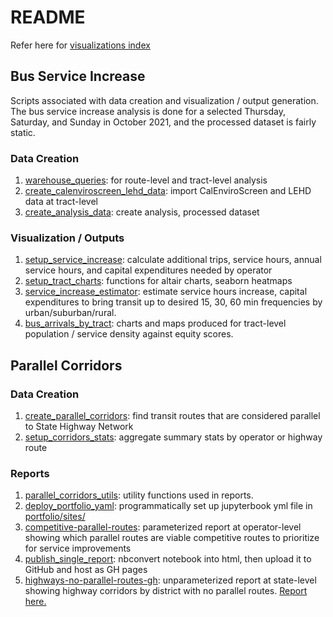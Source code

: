 # README

Refer here for [visualizations index](./visualizations_index.md)

## Bus Service Increase

Scripts associated with data creation and visualization / output generation. The bus service increase analysis is done for a selected Thursday, Saturday, and Sunday in October 2021, and the processed dataset is fairly static. 

### Data Creation
1. [warehouse_queries](./warehouse_queries.py): for route-level and tract-level analysis
1. [create_calenviroscreen_lehd_data](./create_calenviroscreen_lehd_data.py): import CalEnviroScreen and LEHD data at tract-level
1. [create_analysis_data](./create_analysis_data.py): create analysis, processed dataset


### Visualization / Outputs
1. [setup_service_increase](./setup_service_increase_data.py): calculate additional trips, service hours, annual service hours, and capital expenditures needed by operator
1. [setup_tract_charts](./setup_tract_charts.py): functions for altair charts, seaborn heatmaps
1. [service_increase_estimator](./A3_service_increase_estimator.ipynb): estimate service hours increase, capital expenditures to bring transit up to desired 15, 30, 60 min frequencies by urban/suburban/rural.
1. [bus_arrivals_by_tract](./B2_chart_bus_arrivals_by_tract.ipynb): charts and maps produced for tract-level population / service density against equity scores.


## Parallel Corridors

### Data Creation

1. [create_parallel_corridors](./create_parallel_corridors.py): find transit routes that are considered parallel to State Highway Network
1. [setup_corridors_stats](./setup_corridors_stats.py): aggregate summary stats by operator or highway route


### Reports
1. [parallel_corridors_utils](./parallel_corridors_utils.py): utility functions used in reports.  
1. [deploy_portfolio_yaml](./deploy_portfolio_yaml.py): programmatically set up jupyterbook yml file in [portfolio/sites/](../portfolio/sites/parallel_corridors.yml)
1. [competitive-parallel-routes](./competitive-parallel-routes.ipynb): parameterized report at operator-level showing which parallel routes are viable competitive routes to prioritize for service improvements
1. [publish_single_report](./publish_single_report.py): nbconvert notebook into html, then upload it to GitHub and host as GH pages
1. [highways-no-parallel-routes-gh](./highways-no-parallel-routes-gh.ipynb): unparameterized report at state-level showing highway corridors by district with no parallel routes. [Report here.](https://docs.calitp.org/data-analyses/bus_service_increase/img/highways-no-parallel-routes.html)